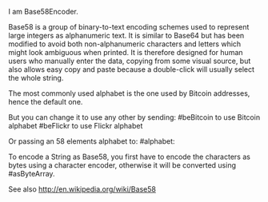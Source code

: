 I am Base58Encoder.

Base58 is a group of binary-to-text encoding schemes used to represent large integers as alphanumeric text. It is similar to Base64 but has been modified to avoid both non-alphanumeric characters and letters which might look ambiguous when printed. It is therefore designed for human users who manually enter the data, copying from some visual source, but also allows easy copy and paste because a double-click will usually select the whole string.

The most commonly used alphabet is the one used by Bitcoin addresses, hence the default one.

But you can change it to use any other by sending:
#beBitcoin to use  Bitcoin alphabet
#beFlickr to use Flickr alphabet

Or passing an 58 elements alphabet to: #alphabet:

To encode a String as Base58, you first have to encode the characters as bytes using a character encoder, otherwise it will be converted using #asByteArray.

See also http://en.wikipedia.org/wiki/Base58